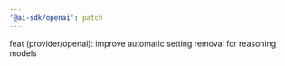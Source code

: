 ```yaml
---
'@ai-sdk/openai': patch
---
```


feat (provider/openai): improve automatic setting removal for reasoning models
